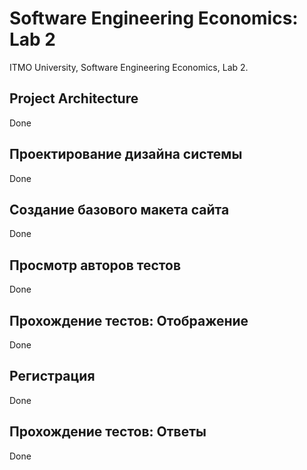 # Software Engineering Economics: Lab 2

ITMO University, Software Engineering Economics, Lab 2.

## Project Architecture

Done

## Проектирование дизайна системы

Done

## Создание базового макета сайта

Done

## Просмотр авторов тестов

Done

## Прохождение тестов: Отображение

Done

## Регистрация

Done

## Прохождение тестов: Ответы

Done
